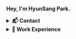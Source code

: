**Hey, I'm HyunSang Park.**

<details>
	<summary><b>📬 Contact</b></summary>
	<ul>
		<li><b>Email.</b> <a href="mailto:me@hyunsang.dev">me@hyunsang.dev</a></li>
		<li><b>Twitter.</b> <a href="https://twitter.com/dev_hyunsang">@dev_hyunsang</a></li>
		<li><b>Linkdin.</b> <a href="https://www.linkedin.com/in/hyunsangpark/">@hyunsangpark</a></li>
	</ul>
</details> 

<details>
	<summary><b>💼 Work Experience</b></summary>
	<h3>Software Engineer <a href="https://teamgrit.kr">@TeamGRIT, Inc</a></h2>
	<p>팀그릿 백엔드 개발팀에서 백엔드 부분의 서비스 및 솔루션 개발을 하였습니다.<br>
	회사에서 개발한 솔루션을 사용자들이 더 편하게 사용할 수 있는 서비스와 솔루션을 개발하였습니다.<br>
	구성원 분들과 함께 일하기 좋은 회사를 만들기 위해서 프로세스 정의 등을 통해서 사내 조직문화에 대한 정의, 개편 등을 하였습니다.<br>
	Keyword. <code>Golang</code>
	</p>
</details> 
